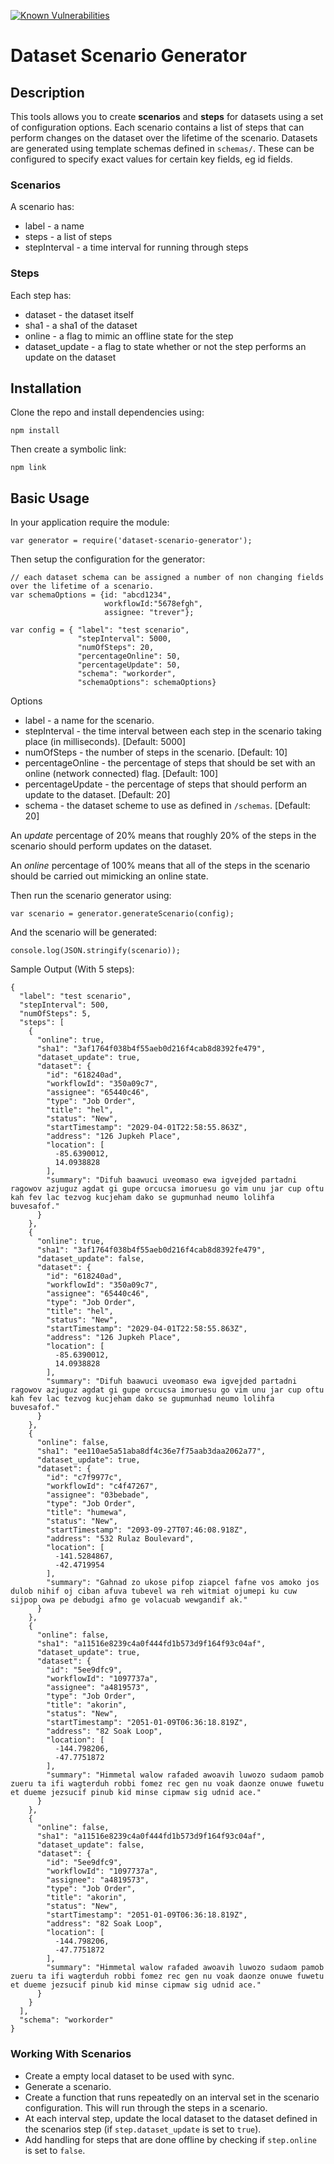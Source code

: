[![Known Vulnerabilities](https://snyk.io/test/github/tommyj1994/dataset-scenario-generator/be70b8b9d1fb05986d9bc883735a8cf29b612829/badge.svg)](https://snyk.io/test/github/tommyj1994/dataset-scenario-generator/be70b8b9d1fb05986d9bc883735a8cf29b612829)
# Dataset Scenario Generator
## Description
This tools allows you to create **scenarios** and **steps** for datasets using a set of configuration options. Each scenario contains a list of steps that can perform changes on the dataset over the lifetime of the scenario. Datasets are generated using template schemas defined in `schemas/`. These can be configured to specify exact values for certain key fields, eg id fields.

### Scenarios
A scenario has:
* label - a name
* steps - a list of steps
* stepInterval - a time interval for running through steps

### Steps
Each step has:
* dataset - the dataset itself
* sha1 - a sha1 of the dataset
* online - a flag to mimic an offline state for the step
* dataset_update - a flag to state whether or not the step performs an update on the dataset

## Installation
Clone the repo and install dependencies using:

```
npm install
```

Then create a symbolic link:
```
npm link
```

## Basic Usage
In your application require the module:

```
var generator = require('dataset-scenario-generator');

```

Then setup the configuration for the generator:
```
// each dataset schema can be assigned a number of non changing fields over the lifetime of a scenario.
var schemaOptions = {id: "abcd1234",
                     workflowId:"5678efgh",
                     assignee: "trever"};

var config = { "label": "test scenario",
               "stepInterval": 5000,
               "numOfSteps": 20,
               "percentageOnline": 50,
               "percentageUpdate": 50,
               "schema": "workorder",
               "schemaOptions": schemaOptions}
```
Options
* label - a name for the scenario.
* stepInterval - the time interval between each step in the scenario taking place (in milliseconds). [Default: 5000]
* numOfSteps - the number of steps in the scenario. [Default: 10]
* percentageOnline - the percentage of steps that should be set with an online (network connected) flag. [Default: 100]
* percentageUpdate - the percentage of steps that should perform an update to the dataset. [Default: 20]
* schema - the dataset scheme to use as defined in `/schemas`. [Default: 20]

An *update* percentage of 20% means that roughly 20% of the steps in the scenario should perform updates on the dataset.

An *online* percentage of 100% means that all of the steps in the scenario should be carried out mimicking an online state.

Then run the scenario generator using:

```
var scenario = generator.generateScenario(config);
```

And the scenario will be generated:

```
console.log(JSON.stringify(scenario));
```

Sample Output (With 5 steps):

```
{
  "label": "test scenario",
  "stepInterval": 500,
  "numOfSteps": 5,
  "steps": [
    {
      "online": true,
      "sha1": "3af1764f038b4f55aeb0d216f4cab8d8392fe479",
      "dataset_update": true,
      "dataset": {
        "id": "618240ad",
        "workflowId": "350a09c7",
        "assignee": "65440c46",
        "type": "Job Order",
        "title": "hel",
        "status": "New",
        "startTimestamp": "2029-04-01T22:58:55.863Z",
        "address": "126 Jupkeh Place",
        "location": [
          -85.6390012,
          14.0938828
        ],
        "summary": "Difuh baawuci uveomaso ewa igvejded partadni ragowov azjuguz agdat gi gupe orcucsa imoruesu go vim unu jar cup oftu kah fev lac tezvog kucjeham dako se gupmunhad neumo lolihfa buvesafof."
      }
    },
    {
      "online": true,
      "sha1": "3af1764f038b4f55aeb0d216f4cab8d8392fe479",
      "dataset_update": false,
      "dataset": {
        "id": "618240ad",
        "workflowId": "350a09c7",
        "assignee": "65440c46",
        "type": "Job Order",
        "title": "hel",
        "status": "New",
        "startTimestamp": "2029-04-01T22:58:55.863Z",
        "address": "126 Jupkeh Place",
        "location": [
          -85.6390012,
          14.0938828
        ],
        "summary": "Difuh baawuci uveomaso ewa igvejded partadni ragowov azjuguz agdat gi gupe orcucsa imoruesu go vim unu jar cup oftu kah fev lac tezvog kucjeham dako se gupmunhad neumo lolihfa buvesafof."
      }
    },
    {
      "online": false,
      "sha1": "ee110ae5a51aba8df4c36e7f75aab3daa2062a77",
      "dataset_update": true,
      "dataset": {
        "id": "c7f9977c",
        "workflowId": "c4f47267",
        "assignee": "03bebade",
        "type": "Job Order",
        "title": "humewa",
        "status": "New",
        "startTimestamp": "2093-09-27T07:46:08.918Z",
        "address": "532 Rulaz Boulevard",
        "location": [
          -141.5284867,
          -42.4719954
        ],
        "summary": "Gahnad zo ukose pifop ziapcel fafne vos amoko jos dulob nihif oj ciban afuva tubevel wa reh witmiat ojumepi ku cuw sijpop owa pe debudgi afmo ge volacuab wewgandif ak."
      }
    },
    {
      "online": false,
      "sha1": "a11516e8239c4a0f444fd1b573d9f164f93c04af",
      "dataset_update": true,
      "dataset": {
        "id": "5ee9dfc9",
        "workflowId": "1097737a",
        "assignee": "a4819573",
        "type": "Job Order",
        "title": "akorin",
        "status": "New",
        "startTimestamp": "2051-01-09T06:36:18.819Z",
        "address": "82 Soak Loop",
        "location": [
          -144.798206,
          -47.7751872
        ],
        "summary": "Himmetal walow rafaded awoavih luwozo sudaom pamob zueru ta ifi wagterduh robbi fomez rec gen nu voak daonze onuwe fuwetu et dueme jezsucif pinub kid minse cipmaw sig udnid ace."
      }
    },
    {
      "online": false,
      "sha1": "a11516e8239c4a0f444fd1b573d9f164f93c04af",
      "dataset_update": false,
      "dataset": {
        "id": "5ee9dfc9",
        "workflowId": "1097737a",
        "assignee": "a4819573",
        "type": "Job Order",
        "title": "akorin",
        "status": "New",
        "startTimestamp": "2051-01-09T06:36:18.819Z",
        "address": "82 Soak Loop",
        "location": [
          -144.798206,
          -47.7751872
        ],
        "summary": "Himmetal walow rafaded awoavih luwozo sudaom pamob zueru ta ifi wagterduh robbi fomez rec gen nu voak daonze onuwe fuwetu et dueme jezsucif pinub kid minse cipmaw sig udnid ace."
      }
    }
  ],
  "schema": "workorder"
}
```

### Working With Scenarios

* Create a empty local dataset to be used with sync.
* Generate a scenario.
* Create a function that runs repeatedly on an interval set in the scenario configuration. This will run through the steps in a scenario.
* At each interval step, update the local dataset to the dataset defined in the scenarios step (if `step.dataset_update` is set to `true`).
* Add handling for steps that are done offline by checking if `step.online` is set to `false`.
